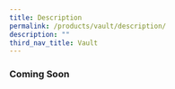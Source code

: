 ```yaml
---
title: Description
permalink: /products/vault/description/
description: ""
third_nav_title: Vault
---
```

### **Coming Soon**